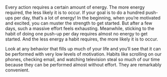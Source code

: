 Every action requires a certain amount of energy. The more energy
required, the less likely it is to occur. If your goal is to do a hundred
push-ups per day, that’s a lot of energy! In the beginning, when you’re
motivated and excited, you can muster the strength to get started. But
after a few days, such a massive effort feels exhausting. Meanwhile,
sticking to the habit of doing one push-up per day requires almost no
energy to get started. And the less energy a habit requires, the more
likely it is to occur.

Look at any behavior that fills up much of your life and you’ll see
that it can be performed with very low levels of motivation. Habits like
scrolling on our phones, checking email, and watching television steal
so much of our time because they can be performed almost without
effort. They are remarkably convenient.